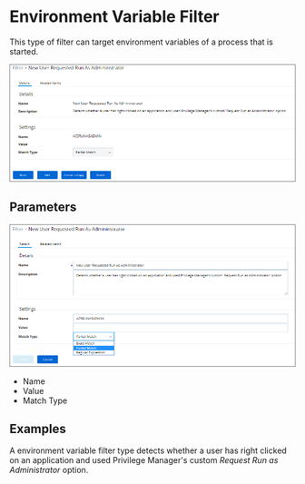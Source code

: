 [title]: # (Environment Variable Filter)
[tags]: # (filter types)
[priority]: # (2)
# Environment Variable Filter 

This type of filter can target environment variables of a process that is started.

![Filter specifications and settings](images/envar.png)

## Parameters

![Filter specifications and settings](images/envar-2.png)

* Name
* Value
* Match Type

## Examples

A environment variable filter type detects whether a user has right clicked on an application and used Privilege Manager's custom _Request Run as Administrator_ option.
